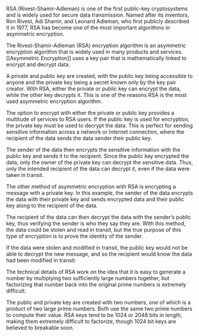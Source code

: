 RSA (Rivest-Shamir-Adleman) is one of the first public-key cryptosystems and is widely used for secure data transmission. Named after its inventors, Ron Rivest, Adi Shamir, and Leonard Adleman, who first publicly described it in 1977, RSA has become one of the most important algorithms in asymmetric encryption.

The Rivest-Shamir-Adleman (RSA) encryption algorithm is an asymmetric encryption algorithm that is widely used in many products and services. [[Asymmetric Encryption]] uses a key pair that is mathematically linked to encrypt and decrypt data. 

A private and public key are created, with the public key being accessible to anyone and the private key being a secret known only by the key pair creator. With RSA, either the private or public key can encrypt the data, while the other key decrypts it. This is one of the reasons RSA is the most used asymmetric encryption algorithm.

The option to encrypt with either the private or public key provides a multitude of services to RSA users. If the public key is used for encryption, the private key must be used to decrypt the data. This is perfect for sending sensitive information across a network or Internet connection, where the recipient of the data sends the data sender their public key. 

The sender of the data then encrypts the sensitive information with the public key and sends it to the recipient. Since the public key encrypted the data, only the owner of the private key can decrypt the sensitive data. Thus, only the intended recipient of the data can decrypt it, even if the data were taken in transit.

The other method of asymmetric encryption with RSA is encrypting a message with a private key. In this example, the sender of the data encrypts the data with their private key and sends encrypted data and their public key along to the recipient of the data. 

The recipient of the data can then decrypt the data with the sender’s public key, thus verifying the sender is who they say they are. With this method, the data could be stolen and read in transit, but the true purpose of this type of encryption is to prove the identity of the sender. 

If the data were stolen and modified in transit, the public key would not be able to decrypt the new message, and so the recipient would know the data had been modified in transit.

The technical details of RSA work on the idea that it is easy to generate a number by multiplying two sufficiently large numbers together, but factorizing that number back into the original prime numbers is extremely difficult. 

The public and private key are created with two numbers, one of which is a product of two large prime numbers. Both use the same two prime numbers to compute their value. RSA keys tend to be 1024 or 2048 bits in length, making them extremely difficult to factorize, though 1024 bit keys are believed to breakable soon.




